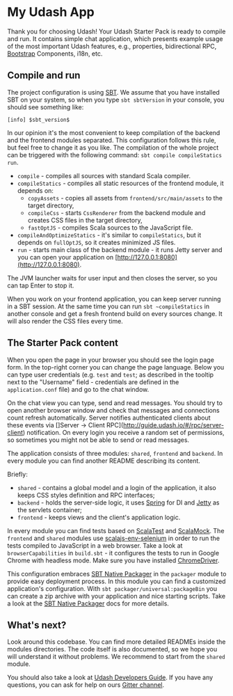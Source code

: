 # My Udash App

Thank you for choosing Udash! Your Udash Starter Pack is ready to compile and run. 
It contains simple chat application, which presents example usage of the most important 
Udash features, e.g., properties, bidirectional RPC, 
[Bootstrap](https://getbootstrap.com/docs/3.3/) Components, i18n, etc.

## Compile and run

The project configuration is using [SBT](https://www.scala-sbt.org/). We assume that 
you have installed SBT on your system, so when you type `sbt sbtVersion` in your console, 
you should see something like:

```sbtshell
[info] $sbt_version$
```

In our opinion it's the most convenient to keep compilation of the backend and the frontend modules separated. 
This configuration follows this rule, but feel free to change it as you like. 
The compilation of the whole project can be triggered with the following command: 
`sbt compile compileStatics run`. 

* `compile` - compiles all sources with standard Scala compiler.
* `compileStatics` - compiles all static resources of the frontend module, it depends on:
  * `copyAssets` - copies all assets from `frontend/src/main/assets` to the target directory,
  * `compileCss` - starts `CssRenderer` from the backend module and creates CSS files in the target directory,
  * `fastOptJS` - compiles Scala sources to the JavaScript file.
* `compileAndOptimizeStatics` - it's similar to `compileStatics`, but it depends on `fullOptJS`, so it creates minimized JS files.
* `run` - starts main class of the backend module - it runs Jetty server and you can open your application on [http://127.0.0.1:8080](http://127.0.0.1:8080).

The JVM launcher waits for user input and then closes the server, so you can tap Enter to stop it.

When you work on your frontend application, you can keep server running in a SBT session. 
At the same time you can run `sbt ~compileStatics` in another console and get a fresh frontend
build on every sources change. It will also render the CSS files every time.

## The Starter Pack content 

When you open the page in your browser you should see the login page form. In the top-right corner 
you can change the page language. Below you can type user credentials (e.g. `test` and `test`; 
as described in the tooltip next to the "Username" field - credentials are defined in the `application.conf` file)
and go to the chat window. 

On the chat view you can type, send and read messages. You should try to open another browser window and 
check that messages and connections count refresh automatically. Server notifies authenticated clients
about these events via []Server -> Client RPC](http://guide.udash.io/#/rpc/server-client) notification. 
On every login you receive a random set of permissions, so sometimes you might not be able to 
send or read messages.   

The application consists of three modules: `shared`, `frontend` and `backend`. In every module you 
can find another README describing its content. 

Briefly:
* `shared` - contains a global model and a login of the application, it also keeps CSS styles definition and RPC interfaces;
* `backend` - holds the server-side logic, it uses [Spring](https://spring.io/) for DI and [Jetty](https://www.eclipse.org/jetty/) as the servlets container;
* `frontend` -  keeps views and the client's application logic. 

In every module you can find tests based on [ScalaTest](http://www.scalatest.org/) and [ScalaMock](http://scalamock.org/).
The `frontend` and `shared` modules use [scalajs-env-selenium](https://github.com/scala-js/scala-js-env-selenium) in order
to run the tests compiled to JavaScript in a web browser. Take a look at `browserCapabilities` in `build.sbt` - 
it configures the tests to run in Google Chrome with headless mode. 
Make sure you have installed [ChromeDriver](https://sites.google.com/a/chromium.org/chromedriver/).  

This configuration embraces [SBT Native Packager](https://github.com/sbt/sbt-native-packager) 
in the `packager` module to provide easy deployment process. In this module you can find a customized 
application's configuration. With `sbt packager/universal:packageBin` you can create a zip archive with 
your application and nice starting scripts. Take a look at the 
[SBT Native Packager](https://github.com/sbt/sbt-native-packager) docs for more details. 

## What's next?

Look around this codebase. You can find more detailed READMEs inside the modules directories. 
The code itself is also documented, so we hope you will understand it without problems.
We recommend to start from the `shared` module. 

You should also take a look at [Udash Developers Guide](http://guide.udash.io/). If you have any questions,
you can ask for help on ours [Gitter channel](https://gitter.im/UdashFramework/udash-core).

